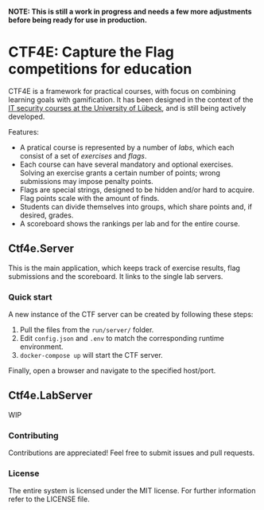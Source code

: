**NOTE: This is still a work in progress and needs a few more adjustments before being ready for use in production.**

# CTF4E: Capture the Flag competitions for education

CTF4E is a framework for practical courses, with focus on combining learning goals with gamification. It has been designed in the context of the [IT security courses at the University of Lübeck](https://www.its.uni-luebeck.de/en/), and is still being actively developed.

Features:
- A pratical course is represented by a number of _labs_, which each consist of a set of _exercises_ and _flags_.
- Each course can have several mandatory and optional exercises. Solving an exercise grants a certain number of points; wrong submissions may impose penalty points.
- Flags are special strings, designed to be hidden and/or hard to acquire. Flag points scale with the amount of finds.
- Students can divide themselves into groups, which share points and, if desired, grades.
- A scoreboard shows the rankings per lab and for the entire course.

## Ctf4e.Server

This is the main application, which keeps track of exercise results, flag submissions and the scoreboard. It links to the single lab servers.

### Quick start

A new instance of the CTF server can be created by following these steps:
1. Pull the files from the `run/server/` folder.
2. Edit `config.json` and `.env` to match the corresponding runtime environment.
3. `docker-compose up` will start the CTF server.

Finally, open a browser and navigate to the specified host/port.

## Ctf4e.LabServer

WIP

### Contributing

Contributions are appreciated! Feel free to submit issues and pull requests.

### License

The entire system is licensed under the MIT license. For further information refer to the LICENSE file.
